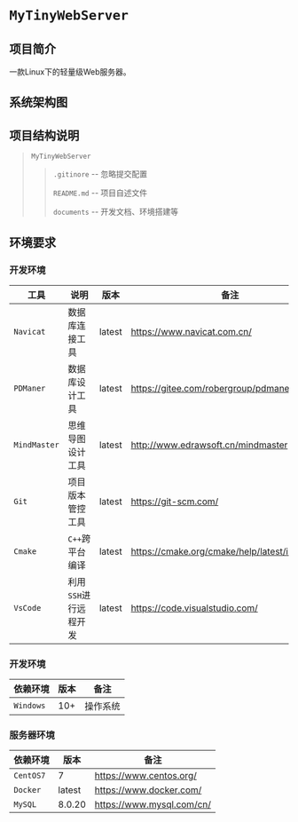 # `MyTinyWebServer`

## 项目简介

一款Linux下的轻量级Web服务器。	

##  系统架构图



## 项目结构说明

> `MyTinyWebServer`
>
> > `.gitinore` -- 忽略提交配置
> >
> > `README.md` -- 项目自述文件
> >
> > `documents` -- 开发文档、环境搭建等

## 环境要求

### 开发环境

| 工具         | 说明                  | 版本   | 备注                                           |
| ------------ | --------------------- | ------ | ---------------------------------------------- |
| `Navicat`    | 数据库连接工具        | latest | https://www.navicat.com.cn/                    |
| `PDManer`    | 数据库设计工具        | latest | https://gitee.com/robergroup/pdmaner           |
| `MindMaster` | 思维导图设计工具      | latest | http://www.edrawsoft.cn/mindmaster             |
| `Git`        | 项目版本管控工具      | latest | https://git-scm.com/                           |
| `Cmake`      | `C++`跨平台编译       | latest | https://cmake.org/cmake/help/latest/index.html |
| `VsCode`     | 利用`SSH`进行远程开发 | latest | https://code.visualstudio.com/                 |

### 开发环境

| 依赖环境  | 版本 | 备注     |
| --------- | ---- | -------- |
| `Windows` | 10+  | 操作系统 |

### 服务器环境

| 依赖环境  | 版本   | 备注                      |
| --------- | ------ | ------------------------- |
| `CentOS7` | 7      | https://www.centos.org/   |
| `Docker`  | latest | https://www.docker.com/   |
| `MySQL`   | 8.0.20 | https://www.mysql.com/cn/ |

